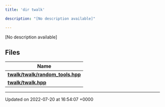 ```yaml
---
title: 'dir twalk'

description: "[No description available]"

---
```







[No description available]

## Files

| Name           |
| -------------- |
| **[twalk/twalk/random_tools.hpp](/documentation/code/files/twalk_2random__tools_8hpp/#file-twalk/random-tools.hpp)**  |
| **[twalk/twalk.hpp](/documentation/code/files/twalk_8hpp/#file-twalk.hpp)**  |






-------------------------------

Updated on 2022-07-20 at 16:54:07 +0000
